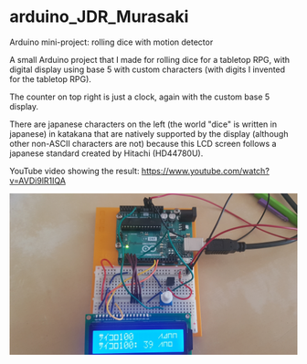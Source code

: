 # arduino_JDR_Murasaki
Arduino mini-project: rolling dice with motion detector

A small Arduino project that I made for rolling dice for a tabletop RPG, with digital display using base 5 with custom characters (with digits I invented for the tabletop RPG).

The counter on top right is just a clock, again with the custom base 5 display.

There are japanese characters on the left (the world "dice" is written in japanese) in katakana that are natively supported by the display (although other non-ASCII characters are not) because this LCD screen follows a japanese standard created by Hitachi (HD44780U).

YouTube video showing the result: https://www.youtube.com/watch?v=AVDi9lR1IQA

![Circuit](/images/circuit.jpg?raw=true)
